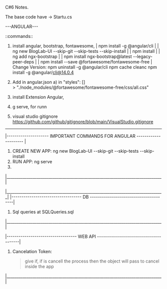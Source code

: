 C#6 Notes.

The base code have -> Startu.cs


---ANGULAR---

::commands::
1. install angular, bootstrap, fontawesome, 
|   npm install -g @angular/cli |
|   ng new BlogLab-UI --skip-git --skip-tests --skip-install |
|   npm install         |
|   ng add ngx-bootstrap   |
|   npm install ngx-bootstrap@latest --legacy-peer-deps |
|   npm install --save @fortawesome/fontawesome-free |
Change Version:
npm uninstall -g @angular/cli
npm cache cleanc
npm install -g @angular/cli@14.0.4

2. Add in angular.json
    a) in   "styles": []     
        > "./node_modules/@fortawesome/fontawesome-free/css/all.css"

3. install Extension Angular,
4. g serve, for runn
5. visual studio gitignore
    https://github.com/github/gitignore/blob/main/VisualStudio.gitignore




________________________________________________________________________________
|--------------------- IMPORTANT COMMANDS FOR ANGULAR ---------------------    |

1. CREATE NEW APP:
    ng new BlogLab-UI --skip-git --skip-tests --skip-install
2. RUN APP:
    ng serve
3. 


|______________________________________________________________________________|



|_______________________________________________________________________________|
|-----------------------------------  DB ---------------------------------------|

1. Sql queries at SQLQueries.sql

|______________________________________________________________________________|


|-----------------------------------  WEB API ---------------------------------------|

1. Cancelation Token:
    > give if, if is cancell the process then the object will pass to cancel inside  the app


|______________________________________________________________________________|